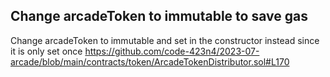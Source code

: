 ## Change arcadeToken to immutable to save gas
Change arcadeToken to immutable and set in the constructor instead since it is only set once
https://github.com/code-423n4/2023-07-arcade/blob/main/contracts/token/ArcadeTokenDistributor.sol#L170